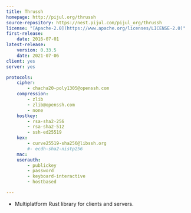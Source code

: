 ```yaml
---
title: Thrussh
homepage: http://pijul.org/thrussh
source-repository: https://nest.pijul.com/pijul_org/thrussh
license: "[Apache-2.0](https://www.apache.org/licenses/LICENSE-2.0)"
first-release:
    date: 2016-07-01
latest-release:
    version: 0.33.5
    date: 2021-07-06
client: yes
server: yes

protocols:
    cipher:
        - chacha20-poly1305@openssh.com
    compression:
        - zlib
        - zlib@openssh.com
        - none
    hostkey:
        - rsa-sha2-256
        - rsa-sha2-512
        - ssh-ed25519
    kex:
        - curve25519-sha256@libssh.org
        #- ecdh-sha2-nistp256
    mac:
    userauth:
        - publickey
        - password
        - keyboard-interactive
        - hostbased

---
```

* Multiplatform Rust library for clients and servers.
